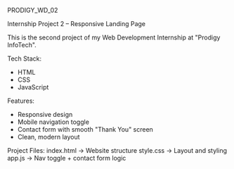 PRODIGY_WD_02

Internship Project 2 – Responsive Landing Page

This is the second project of my Web Development Internship at "Prodigy InfoTech".

Tech Stack:
- HTML
- CSS
- JavaScript

Features:
- Responsive design
- Mobile navigation toggle
- Contact form with smooth "Thank You" screen
- Clean, modern layout

Project Files:
index.html → Website structure
style.css → Layout and styling
app.js → Nav toggle + contact form logic
